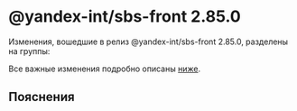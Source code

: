 # @yandex-int/sbs-front 2.85.0

<!-- ЧЕЛОВЕЧЕСКОЕ ВСТУПЛЕНИЕ -->

Изменения, вошедшие в релиз @yandex-int/sbs-front 2.85.0, разделены на группы:

Все важные изменения подробно описаны [ниже](#Пояснения).

## Пояснения

